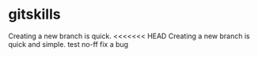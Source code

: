 # gitskills
Creating a new branch is quick.
<<<<<<< HEAD
Creating a new branch is quick and simple.
test no-ff
fix a bug
